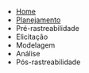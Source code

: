 * [Home](/)
* [Planejamento](docs/planejamento.md)
* Pré-rastreabilidade
* Elicitação
* Modelagem
* Análise
* Pós-rastreabilidade